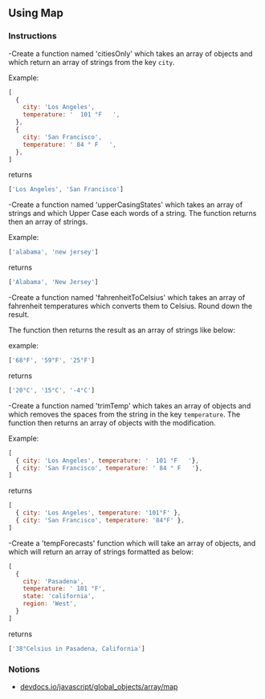 ## Using Map

### Instructions

-Create a function named 'citiesOnly' which takes an array of objects
and which return an array of strings from the key `city`.

Example:

```js
[
  {
    city: 'Los Angeles',
    temperature: '  101 °F   ',
  },
  {
    city: 'San Francisco',
    temperature: ' 84 ° F   ',
  },
]
```

returns

```js
['Los Angeles', 'San Francisco']
```

-Create a function named 'upperCasingStates' which takes an array of strings
and which Upper Case each words of a string.
The function returns then an array of strings.

Example:
```js
['alabama', 'new jersey']
```
returns
```js
['Alabama', 'New Jersey']
```

-Create a function named 'fahrenheitToCelsius' which takes an array
of fahrenheit temperatures which converts them to Celsius.
Round down the result.

The function then returns the result as an array of strings like below:

example:
```js
['68°F', '59°F', '25°F']
```

returns
```js
['20°C', '15°C', '-4°C']
```


-Create a function named 'trimTemp' which takes an array of objects
and which removes the spaces from the string in the key `temperature`.
The function then returns an array of objects with the modification.

Example:
```js
[
  { city: 'Los Angeles', temperature: '  101 °F   '},
  { city: 'San Francisco', temperature: ' 84 ° F   '},
]
```

returns

```js
[
  { city: 'Los Angeles', temperature: '101°F' },
  { city: 'San Francisco', temperature: '84°F' },
]
```

-Create a 'tempForecasts' function which will take an array of objects, and which will
return an array of strings formatted as below:

```js
[
  {
    city: 'Pasadena',
    temperature: ' 101 °F',
    state: 'california',
    region: 'West',
  }
]
```

returns

```js
['38°Celsius in Pasadena, California']
```

### Notions

- [devdocs.io/javascript/global_objects/array/map](https://devdocs.io/javascript/global_objects/array/map)
